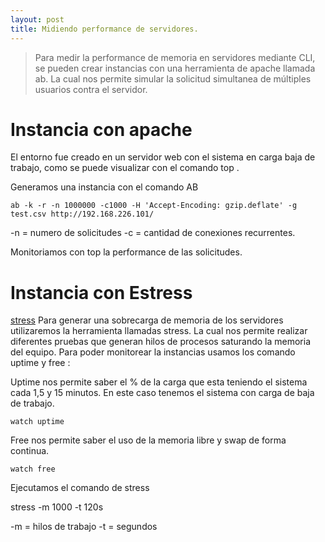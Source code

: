 ```yaml
---
layout: post
title: Midiendo performance de servidores.
---
```


> Para medir la performance de memoria en servidores mediante CLI, se pueden crear instancias con una herramienta de apache llamada ab. La cual nos permite simular la solicitud simultanea de múltiples usuarios contra el servidor.


# Instancia con apache

El entorno fue creado en un servidor web con el sistema en carga baja de trabajo, como se puede visualizar con el comando top .


Generamos una instancia con el comando AB

    ab -k -r -n 1000000 -c1000 -H 'Accept-Encoding: gzip.deflate' -g test.csv http://192.168.226.101/

-n = numero de solicitudes 
-c = cantidad de conexiones recurrentes.

Monitoriamos con top la performance de las solicitudes.


# Instancia con Estress

[stress](https://rpmfind.net/linux/rpm2html/search.php?query=stress)
Para generar una sobrecarga de memoria de los servidores utilizaremos la herramienta llamadas stress. 
La cual nos permite realizar diferentes pruebas que generan hilos de procesos saturando la memoria del equipo.
Para poder monitorear la instancias usamos los comando uptime y free :

Uptime nos permite saber el % de la carga que esta teniendo el sistema cada 1,5 y 15 minutos.
En este caso tenemos el sistema con carga de baja de trabajo.

    watch uptime
    
Free nos permite saber el uso de la memoria libre y swap de forma continua. 
 
    watch free
    
Ejecutamos el comando de stress

stress -m 1000 -t 120s

-m = hilos de trabajo 
-t = segundos
    
    


